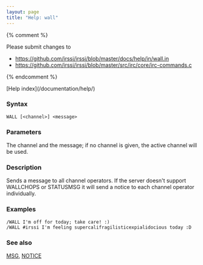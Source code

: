 ```yaml
---
layout: page
title: "Help: wall"
---
```


{% comment %}

Please submit changes to
- https://github.com/irssi/irssi/blob/master/docs/help/in/wall.in
- https://github.com/irssi/irssi/blob/master/src/irc/core/irc-commands.c


{% endcomment %}
<nav markdown="1">
[Help index](/documentation/help/)
</nav>

### Syntax ###

<div class="highlight irssisyntax"><pre style="\-\-cmdlen:4ch"><code><span class="synB">WALL</span> <span class="syn10">[<span class="syn09">&lt;channel></span>]</span> <span class="synB05">&lt;message></span></code></pre></div>



### Parameters ###

The channel and the message; if no channel is given, the active channel
will be used.

### Description ###

Sends a message to all channel operators. If the server doesn't support
    WALLCHOPS or STATUSMSG it will send a notice to each channel operator
individually.

### Examples ###

    /WALL I'm off for today; take care! :)
    /WALL #irssi I'm feeling supercalifragilisticexpialidocious today :D

### See also ###
[MSG](/documentation/help/msg/), [NOTICE](/documentation/help/notice/)

